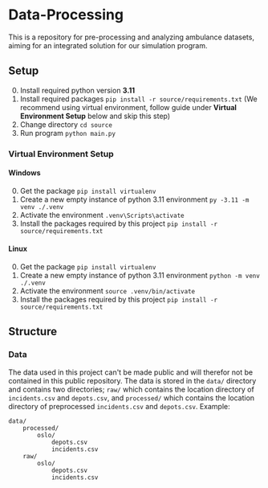 # Data-Processing
This is a repository for pre-processing and analyzing ambulance datasets, aiming for an integrated solution for our simulation program.

## Setup
0. Install required python version **3.11**
1. Install required packages `pip install -r source/requirements.txt` (We recommend using virtual environment, follow guide under **Virtual Environment Setup** below and skip this step)
3. Change directory `cd source`
4. Run program `python main.py`

### Virtual Environment Setup
#### Windows
0. Get the package `pip install virtualenv`
1. Create a new empty instance of python 3.11 environment `py -3.11 -m venv ./.venv`
2. Activate the environment `.venv\Scripts\activate`
3. Install the packages required by this project `pip install -r source/requirements.txt`

#### Linux
0. Get the package `pip install virtualenv`
1. Create a new empty instance of python 3.11 environment `python -m venv ./.venv`
2. Activate the environment `source .venv/bin/activate`
3. Install the packages required by this project `pip install -r source/requirements.txt`

## Structure
### Data
The data used in this project can't be made public and will therefor not be contained in this public repository.
The data is stored in the `data/` directory and contains two directories; `raw/` which contains the location directory of `incidents.csv` and `depots.csv`, and `processed/` which contains the location directory of preprocessed `incidents.csv` and `depots.csv`.
Example:
```
data/
    processed/
        oslo/
            depots.csv
            incidents.csv
    raw/
        oslo/
            depots.csv
            incidents.csv
```
